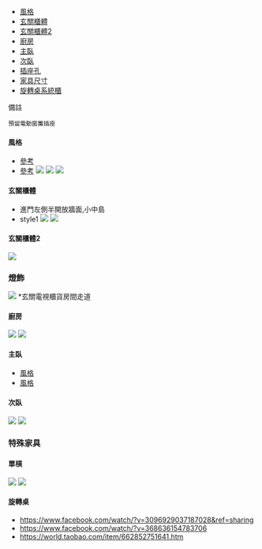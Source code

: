 
- [風格](#風格)
- [玄關櫃體](#玄關櫃體)
- [玄關櫃體2](#玄關櫃體2)
- [廚房](#廚房)
- [主臥](#主臥)
- [次臥](#次臥)
- [插座孔](./port.html)
- [家具尺寸](./size.html)
- [旋轉桌系統櫃](#旋轉桌)

備註
```
預留電動窗簾插座

```

#### 風格
   * [參考](https://www.xiaohongshu.com/explore/654b0621000000001e00d1fc?app_platform=android&app_version=8.11.0&author_share=2&ignoreEngage=true&share_from_user_hidden=true&type=normal&xhsshare=CopyLink&appuid=5fca4c68000000000101fd47&apptime=1699926539)
   * [參考](https://www.xiaohongshu.com/explore/6548b12c000000001e030e2b?app_platform=android&app_version=8.11.0&author_share=2&ignoreEngage=true&share_from_user_hidden=true&type=video&xhsshare=CopyLink&appuid=5fca4c68000000000101fd47&apptime=1699926467)
   ![](./src/style1.png) 
   ![](./src/style_2_1.png)
   ![](./src/style_2_2.png)


#### 玄關櫃體
   *  進門左側半開放牆面,小中島
   * style1
   ![](./src/door1_1.png) 
   ![](./src/door1_2.png) 

#### 玄關櫃體2
   ![](./src/玄關_２.png) 

### 燈飾
   ![](./src/light_1.png)
   *玄關電視櫃貨房間走道
   
#### 廚房
   ![](./src/kitchen.png) 
   ![](./src/kitchen2.png)

#### 主臥
  * [風格](https://www.xiaohongshu.com/explore/6468a152000000000800cce1?app_platform=android&app_version=8.11.0&author_share=2&ignoreEngage=true&share_from_user_hidden=true&type=video&xhsshare=CopyLink&appuid=5fca4c68000000000101fd47&apptime=1699926435)
  * [風格]( https://www.bilibili.com/video/BV1m24y12734/?vd_source=7c6d0cc8944e63ca7600b0d0aa49ee1d
) 
#### 次臥
   ![](./src/room_1_1.png) 
   ![](./src/room_1_2.png)


### 特殊家具
#### 單槓
   ![](./src/單槓.jpeg) 
   ![](./src/單槓燈.jpeg)
#### 旋轉桌
   * https://www.facebook.com/watch/?v=3096929037187028&ref=sharing
   * https://www.facebook.com/watch/?v=368636154783706
   * https://world.taobao.com/item/662852751641.htm